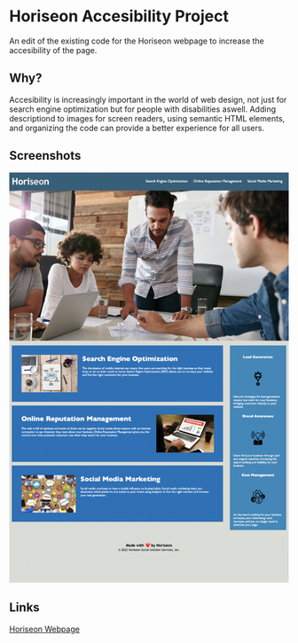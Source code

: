 # Horiseon Accesibility Project
An edit of the existing code for the Horiseon webpage to increase the accesibility of the page.
## Why?
Accesibility is increasingly important in the world of web design, not just for search engine optimization but for people with disabilities aswell.  Adding descriptiond to images for screen readers, using semantic HTML elements, and organizing the code can provide a better experience for all users.
## Screenshots
![Horiseon Screenshot](./assets/images/Horiseon-screenshot.png)
## Links
[Horiseon Webpage](https://phechzzz.github.io/Horiseon-accessibility-project/#social-media-marketing)

